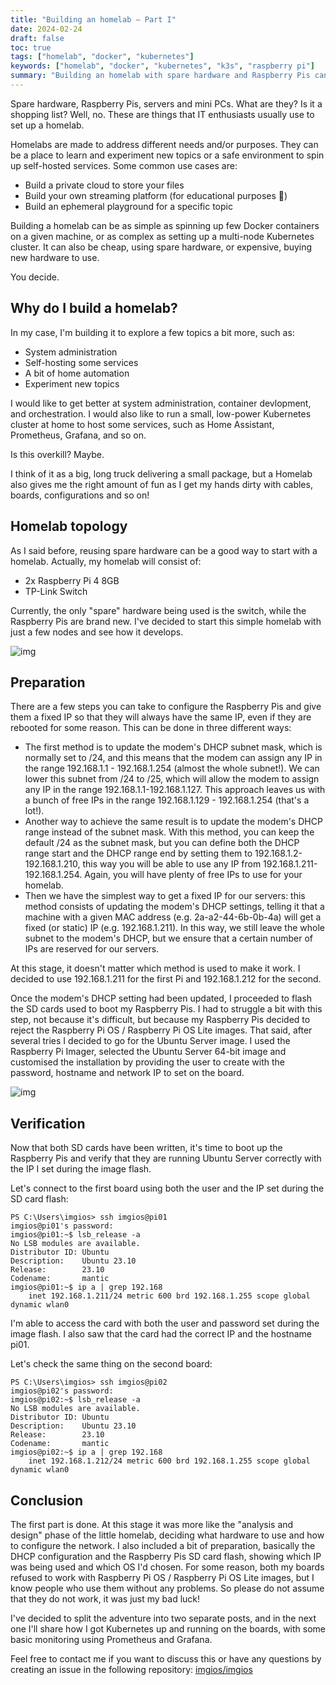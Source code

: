 ```yaml
---
title: "Building an homelab — Part I"
date: 2024-02-24
draft: false
toc: true
tags: ["homelab", "docker", "kubernetes"]
keywords: ["homelab", "docker", "kubernetes", "k3s", "raspberry pi"]
summary: "Building an homelab with spare hardware and Raspberry Pis can be funny as well as educational. This post covers a Kubernetes homelab built by using two Raspberry Pi 4 nodes."
---
```


Spare hardware, Raspberry Pis, servers and mini PCs. What are they? Is it a shopping list? Well, no. These are things that IT enthusiasts usually use to set up a homelab.

Homelabs are made to address different needs and/or purposes. They can be a place to learn and experiment new topics or a safe environment to spin up self-hosted services. Some common use cases are:
- Build a private cloud to store your files
- Build your own streaming platform (for educational purposes 👀)
- Build an ephemeral playground for a specific topic

Building a homelab can be as simple as spinning up few Docker containers on a given machine, or as complex as setting up a multi-node Kubernetes cluster. It can also be cheap, using spare hardware, or expensive, buying new hardware to use.

You decide.

## Why do I build a homelab?

In my case, I'm building it to explore a few topics a bit more, such as:
- System administration
- Self-hosting some services
- A bit of home automation
- Experiment new topics

I would like to get better at system administration, container devlopment, and orchestration. I would also like to run a small, low-power Kubernetes cluster at home to host some services, such as Home Assistant, Prometheus, Grafana, and so on.

Is this overkill? Maybe.

I think of it as a big, long truck delivering a small package, but a Homelab also gives me the right amount of fun as I get my hands dirty with cables, boards, configurations and so on!

## Homelab topology

As I said before, reusing spare hardware can be a good way to start with a homelab. Actually, my homelab will consist of:
- 2x Raspberry Pi 4 8GB
- TP-Link Switch

Currently, the only "spare" hardware being used is the switch, while the Raspberry Pis are brand new. I've decided to start this simple homelab with just a few nodes and see how it develops.

![img](/images/simple-homelab-topology.png "Homelab Topology")

## Preparation

There are a few steps you can take to configure the Raspberry Pis and give them a fixed IP so that they will always have the same IP, even if they are rebooted for some reason. This can be done in three different ways:
- The first method is to update the modem's DHCP subnet mask, which is normally set to /24, and this means that the modem can assign any IP in the range 192.168.1.1 - 192.168.1.254 (almost the whole subnet!). We can lower this subnet from /24 to /25, which will allow the modem to assign any IP in the range 192.168.1.1-192.168.1.127. This approach leaves us with a bunch of free IPs in the range 192.168.1.129 - 192.168.1.254 (that's a lot!).
- Another way to achieve the same result is to update the modem's DHCP range instead of the subnet mask. With this method, you can keep the default /24 as the subnet mask, but you can define both the DHCP range start and the DHCP range end by setting them to 192.168.1.2-192.168.1.210, this way you will be able to use any IP from 192.168.1.211-192.168.1.254. Again, you will have plenty of free IPs to use for your homelab.
- Then we have the simplest way to get a fixed IP for our servers: this method consists of updating the modem's DHCP settings, telling it that a machine with a given MAC address (e.g. 2a-a2-44-6b-0b-4a) will get a fixed (or static) IP (e.g. 192.168.1.211). In this way, we still leave the whole subnet to the modem's DHCP, but we ensure that a certain number of IPs are reserved for our servers.

At this stage, it doesn't matter which method is used to make it work. I decided to use 192.168.1.211 for the first Pi and 192.168.1.212 for the second.

Once the modem's DHCP setting had been updated, I proceeded to flash the SD cards used to boot my Raspberry Pis. I had to struggle a bit with this step, not because it's difficult, but because my Raspberry Pis decided to reject the Raspberry Pi OS / Raspberry Pi OS Lite images. That said, after several tries I decided to go for the Ubuntu Server image. I used the Raspberry Pi Imager, selected the Ubuntu Server 64-bit image and customised the installation by providing the user to create with the password, hostname and network IP to set on the board.

![img](/images/raspberry-tower.jpg "Raspberry Pis Tower")

## Verification

Now that both SD cards have been written, it's time to boot up the Raspberry Pis and verify that they are running Ubuntu Server correctly with the IP I set during the image flash.

Let's connect to the first board using both the user and the IP set during the SD card flash:

```shell
PS C:\Users\imgios> ssh imgios@pi01
imgios@pi01's password:
imgios@pi01:~$ lsb_release -a
No LSB modules are available.
Distributor ID: Ubuntu
Description:    Ubuntu 23.10
Release:        23.10
Codename:       mantic
imgios@pi01:~$ ip a | grep 192.168
    inet 192.168.1.211/24 metric 600 brd 192.168.1.255 scope global dynamic wlan0
```

I'm able to access the card with both the user and password set during the image flash. I also saw that the card had the correct IP and the hostname pi01.

Let's check the same thing on the second board:

```shell
PS C:\Users\imgios> ssh imgios@pi02
imgios@pi02's password:
imgios@pi02:~$ lsb_release -a
No LSB modules are available.
Distributor ID: Ubuntu
Description:    Ubuntu 23.10
Release:        23.10
Codename:       mantic
imgios@pi02:~$ ip a | grep 192.168
    inet 192.168.1.212/24 metric 600 brd 192.168.1.255 scope global dynamic wlan0
```

## Conclusion

The first part is done. At this stage it was more like the "analysis and design" phase of the little homelab, deciding what hardware to use and how to configure the network. I also included a bit of preparation, basically the DHCP configuration and the Raspberry Pis SD card flash, showing which IP was being used and which OS I'd chosen. For some reason, both my boards refused to work with Raspberry Pi OS / Raspberry Pi OS Lite images, but I know people who use them without any problems. So please do not assume that they do not work, it was just my bad luck!

I've decided to split the adventure into two separate posts, and in the next one I'll share how I got Kubernetes up and running on the boards, with some basic monitoring using Prometheus and Grafana.

Feel free to contact me if you want to discuss this or have any questions by creating an issue in the following repository: [imgios/imgios](https://github.com/imgios/imgios)
